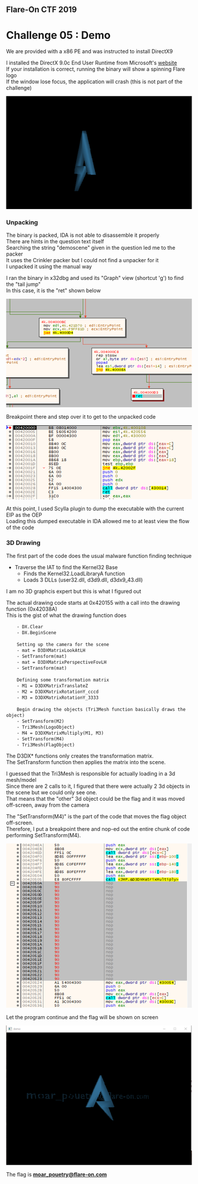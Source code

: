## Flare-On CTF 2019
# Challenge 05 : Demo

We are provided with a x86 PE and was instructed to install DirectX9

I installed the DirectX 9.0c End User Runtime from Microsoft's [website](https://www.microsoft.com/en-sg/download/details.aspx?id=34429)  
If your installation is correct, running the binary will show a spinning Flare logo  
If the window lose focus, the application will crash (this is not part of the challenge)

![logo](img/anim.gif)

### Unpacking

The binary is packed, IDA is not able to disassemble it properly  
There are hints in the question text itself  
Searching the string "demoscene" given in the question led me to the packer  
It uses the Crinkler packer but I could not find a unpacker for it  
I unpacked it using the manual way

I ran the binary in x32dbg and used its "Graph" view (shortcut 'g') to find the "tail jump"  
In this case, it is the "ret" shown below

![tailjump](img/01.png)

Breakpoint there and step over it to get to the unpacked code

![unpacked](img/02.png)

At this point, I used Scylla plugin to dump the executable with the current EIP as the OEP  
Loading this dumped executable in IDA allowed me to at least view the flow of the code

### 3D Drawing

The first part of the code does the usual malware function finding technique
  - Traverse the IAT to find the Kernel32 Base
	- Finds the Kernel32.LoadLibraryA function
	- Loads 3 DLLs (user32.dll, d3d9.dll, d3dx9_43.dll)

I am no 3D graphcis expert but this is what I figured out

The actual drawing code starts at 0x420155 with a call into the drawing function (0x42038A)  
This is the gist of what the drawing function does

```
	- DX.Clear
	- DX.BeginScene

	Setting up the camera for the scene
	- mat = D3DXMatrixLookAtLH
	- SetTransform(mat)
	- mat = D3DXMatrixPerspectiveFovLH
	- SetTransform(mat)

	Defining some transformation matrix
	- M1 = D3DXMatrixTranslateZ
	- M2 = D3DXMatrixRotationY_cccd
	- M3 = D3DXMatrixRotationY_3333

	Begin drawing the objects (Tri3Mesh function basically draws the object)
	- SetTransform(M2)
	- Tri3Mesh(LogoObject)
	- M4 = D3DXMatrixMultiply(M1, M3)
	- SetTransform(M4)
	- Tri3Mesh(FlagObject)
```

The D3DX* functions only creates the transformation matrix.  
The SetTransform function then applies the matrix into the scene.

I guessed that the Tri3Mesh is responsible for actually loading in a 3d mesh/model  
Since there are 2 calls to it, I figured that there were actually 2 3d objects in the scene but we could only see one.  
That means that the "other" 3d object could be the flag and it was moved off-screen, away from the camera

The "SetTransform(M4)" is the part of the code that moves the flag object off-screen.  
Therefore, I put a breakpoint there and nop-ed out the entire chunk of code performing SetTransform(M4).

![noped](img/03.png)

Let the program continue and the flag will be shown on screen

![flag](img/flag.png)

The flag is **moar_pouetry@flare-on.com**
